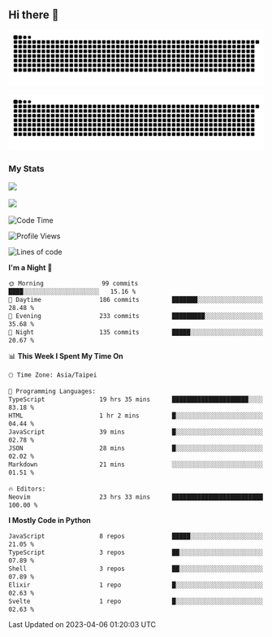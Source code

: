 ## Hi there 👋

<div align="center">

![GitHub Snake Light](https://raw.githubusercontent.com/CSY54/CSY54/snake/github-snake.svg#gh-light-mode-only)

![GitHub Snake dark](https://raw.githubusercontent.com/CSY54/CSY54/snake/github-snake-dark.svg#gh-dark-mode-only)

</div>

### My Stats

![](https://github-readme-stats.vercel.app/api?username=CSY54&theme=nord&show_icons=true)

![](https://github-readme-stats.vercel.app/api/top-langs/?username=CSY54&theme=nord&layout=compact&card_width=445)

<!--START_SECTION:waka-->
![Code Time](http://img.shields.io/badge/Code%20Time-1%2C598%20hrs%2047%20mins-blue)

![Profile Views](http://img.shields.io/badge/Profile%20Views-9-blue)

![Lines of code](https://img.shields.io/badge/From%20Hello%20World%20I%27ve%20Written-451.4%20thousand%20lines%20of%20code-blue)

**I'm a Night 🦉** 

```text
🌞 Morning                99 commits          ████░░░░░░░░░░░░░░░░░░░░░   15.16 % 
🌆 Daytime                186 commits         ███████░░░░░░░░░░░░░░░░░░   28.48 % 
🌃 Evening                233 commits         █████████░░░░░░░░░░░░░░░░   35.68 % 
🌙 Night                  135 commits         █████░░░░░░░░░░░░░░░░░░░░   20.67 % 
```


📊 **This Week I Spent My Time On** 

```text
🕑︎ Time Zone: Asia/Taipei

💬 Programming Languages: 
TypeScript               19 hrs 35 mins      █████████████████████░░░░   83.18 % 
HTML                     1 hr 2 mins         █░░░░░░░░░░░░░░░░░░░░░░░░   04.44 % 
JavaScript               39 mins             █░░░░░░░░░░░░░░░░░░░░░░░░   02.78 % 
JSON                     28 mins             █░░░░░░░░░░░░░░░░░░░░░░░░   02.02 % 
Markdown                 21 mins             ░░░░░░░░░░░░░░░░░░░░░░░░░   01.51 % 

🔥 Editors: 
Neovim                   23 hrs 33 mins      █████████████████████████   100.00 % 
```

**I Mostly Code in Python** 

```text
JavaScript               8 repos             █████░░░░░░░░░░░░░░░░░░░░   21.05 % 
TypeScript               3 repos             ██░░░░░░░░░░░░░░░░░░░░░░░   07.89 % 
Shell                    3 repos             ██░░░░░░░░░░░░░░░░░░░░░░░   07.89 % 
Elixir                   1 repo              █░░░░░░░░░░░░░░░░░░░░░░░░   02.63 % 
Svelte                   1 repo              █░░░░░░░░░░░░░░░░░░░░░░░░   02.63 % 
```




 Last Updated on 2023-04-06 01:20:03 UTC
<!--END_SECTION:waka-->

<!--
**CSY54/CSY54** is a ✨ _special_ ✨ repository because its `README.md` (this file) appears on your GitHub profile.

Here are some ideas to get you started:

- 🔭 I’m currently working on ...
- 🌱 I’m currently learning ...
- 👯 I’m looking to collaborate on ...
- 🤔 I’m looking for help with ...
- 💬 Ask me about ...
- 📫 How to reach me: ...
- 😄 Pronouns: ...
- ⚡ Fun fact: ...
-->
